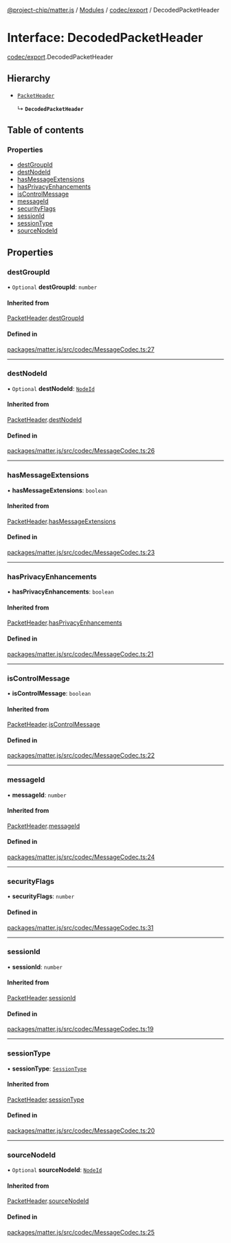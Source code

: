 [@project-chip/matter.js](../README.md) / [Modules](../modules.md) / [codec/export](../modules/codec_export.md) / DecodedPacketHeader

# Interface: DecodedPacketHeader

[codec/export](../modules/codec_export.md).DecodedPacketHeader

## Hierarchy

- [`PacketHeader`](codec_export.PacketHeader.md)

  ↳ **`DecodedPacketHeader`**

## Table of contents

### Properties

- [destGroupId](codec_export.DecodedPacketHeader.md#destgroupid)
- [destNodeId](codec_export.DecodedPacketHeader.md#destnodeid)
- [hasMessageExtensions](codec_export.DecodedPacketHeader.md#hasmessageextensions)
- [hasPrivacyEnhancements](codec_export.DecodedPacketHeader.md#hasprivacyenhancements)
- [isControlMessage](codec_export.DecodedPacketHeader.md#iscontrolmessage)
- [messageId](codec_export.DecodedPacketHeader.md#messageid)
- [securityFlags](codec_export.DecodedPacketHeader.md#securityflags)
- [sessionId](codec_export.DecodedPacketHeader.md#sessionid)
- [sessionType](codec_export.DecodedPacketHeader.md#sessiontype)
- [sourceNodeId](codec_export.DecodedPacketHeader.md#sourcenodeid)

## Properties

### destGroupId

• `Optional` **destGroupId**: `number`

#### Inherited from

[PacketHeader](codec_export.PacketHeader.md).[destGroupId](codec_export.PacketHeader.md#destgroupid)

#### Defined in

[packages/matter.js/src/codec/MessageCodec.ts:27](https://github.com/project-chip/matter.js/blob/3adaded6/packages/matter.js/src/codec/MessageCodec.ts#L27)

___

### destNodeId

• `Optional` **destNodeId**: [`NodeId`](../modules/datatype_export.md#nodeid)

#### Inherited from

[PacketHeader](codec_export.PacketHeader.md).[destNodeId](codec_export.PacketHeader.md#destnodeid)

#### Defined in

[packages/matter.js/src/codec/MessageCodec.ts:26](https://github.com/project-chip/matter.js/blob/3adaded6/packages/matter.js/src/codec/MessageCodec.ts#L26)

___

### hasMessageExtensions

• **hasMessageExtensions**: `boolean`

#### Inherited from

[PacketHeader](codec_export.PacketHeader.md).[hasMessageExtensions](codec_export.PacketHeader.md#hasmessageextensions)

#### Defined in

[packages/matter.js/src/codec/MessageCodec.ts:23](https://github.com/project-chip/matter.js/blob/3adaded6/packages/matter.js/src/codec/MessageCodec.ts#L23)

___

### hasPrivacyEnhancements

• **hasPrivacyEnhancements**: `boolean`

#### Inherited from

[PacketHeader](codec_export.PacketHeader.md).[hasPrivacyEnhancements](codec_export.PacketHeader.md#hasprivacyenhancements)

#### Defined in

[packages/matter.js/src/codec/MessageCodec.ts:21](https://github.com/project-chip/matter.js/blob/3adaded6/packages/matter.js/src/codec/MessageCodec.ts#L21)

___

### isControlMessage

• **isControlMessage**: `boolean`

#### Inherited from

[PacketHeader](codec_export.PacketHeader.md).[isControlMessage](codec_export.PacketHeader.md#iscontrolmessage)

#### Defined in

[packages/matter.js/src/codec/MessageCodec.ts:22](https://github.com/project-chip/matter.js/blob/3adaded6/packages/matter.js/src/codec/MessageCodec.ts#L22)

___

### messageId

• **messageId**: `number`

#### Inherited from

[PacketHeader](codec_export.PacketHeader.md).[messageId](codec_export.PacketHeader.md#messageid)

#### Defined in

[packages/matter.js/src/codec/MessageCodec.ts:24](https://github.com/project-chip/matter.js/blob/3adaded6/packages/matter.js/src/codec/MessageCodec.ts#L24)

___

### securityFlags

• **securityFlags**: `number`

#### Defined in

[packages/matter.js/src/codec/MessageCodec.ts:31](https://github.com/project-chip/matter.js/blob/3adaded6/packages/matter.js/src/codec/MessageCodec.ts#L31)

___

### sessionId

• **sessionId**: `number`

#### Inherited from

[PacketHeader](codec_export.PacketHeader.md).[sessionId](codec_export.PacketHeader.md#sessionid)

#### Defined in

[packages/matter.js/src/codec/MessageCodec.ts:19](https://github.com/project-chip/matter.js/blob/3adaded6/packages/matter.js/src/codec/MessageCodec.ts#L19)

___

### sessionType

• **sessionType**: [`SessionType`](../enums/codec_export.SessionType.md)

#### Inherited from

[PacketHeader](codec_export.PacketHeader.md).[sessionType](codec_export.PacketHeader.md#sessiontype)

#### Defined in

[packages/matter.js/src/codec/MessageCodec.ts:20](https://github.com/project-chip/matter.js/blob/3adaded6/packages/matter.js/src/codec/MessageCodec.ts#L20)

___

### sourceNodeId

• `Optional` **sourceNodeId**: [`NodeId`](../modules/datatype_export.md#nodeid)

#### Inherited from

[PacketHeader](codec_export.PacketHeader.md).[sourceNodeId](codec_export.PacketHeader.md#sourcenodeid)

#### Defined in

[packages/matter.js/src/codec/MessageCodec.ts:25](https://github.com/project-chip/matter.js/blob/3adaded6/packages/matter.js/src/codec/MessageCodec.ts#L25)
